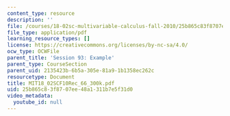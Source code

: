```yaml
---
content_type: resource
description: ''
file: /courses/18-02sc-multivariable-calculus-fall-2010/25b865c83f8707ee48a1311b7e5f31d0_MIT18_02SCF10Rec_66_300k.pdf
file_type: application/pdf
learning_resource_types: []
license: https://creativecommons.org/licenses/by-nc-sa/4.0/
ocw_type: OCWFile
parent_title: 'Session 93: Example'
parent_type: CourseSection
parent_uid: 2135423b-6b5a-305e-81a9-1b1358ec262c
resourcetype: Document
title: MIT18_02SCF10Rec_66_300k.pdf
uid: 25b865c8-3f87-07ee-48a1-311b7e5f31d0
video_metadata:
  youtube_id: null
---
```

